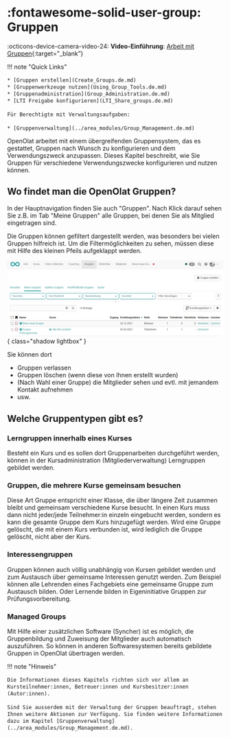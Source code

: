 # :fontawesome-solid-user-group: Gruppen

:octicons-device-camera-video-24: **Video-Einführung**: [Arbeit mit Gruppen](<https://www.youtube.com/embed/7LAPedqB9tk>){:target="_blank”} 

!!! note "Quick Links"

    * [Gruppen erstellen](Create_Groups.de.md)
    * [Gruppenwerkzeuge nutzen](Using_Group_Tools.de.md)
    * [Gruppenadministration](Group_Administration.de.md)
    * [LTI Freigabe konfigurieren](LTI_Share_groups.de.md)
  
    Für Berechtigte mit Verwaltungsaufgaben:

    * [Gruppenverwaltung](../area_modules/Group_Management.de.md)

OpenOlat arbeitet mit einem übergreifenden Gruppensystem, das es gestattet,
Gruppen nach Wunsch zu konfigurieren und dem Verwendungszweck anzupassen.
Dieses Kapitel beschreibt, wie Sie Gruppen für verschiedene Verwendungszwecke
konfigurieren und nutzen können.

## Wo findet man die OpenOlat Gruppen?

In der Hauptnavigation finden Sie auch "Gruppen".
Nach Klick darauf sehen Sie z.B. im Tab "Meine Gruppen" alle Gruppen, bei denen Sie als Mitglied eingetragen sind. 

Die Gruppen können gefiltert dargestellt werden, was besonders bei vielen
Gruppen hilfreich ist. Um die Filtermöglichkeiten zu sehen, müssen diese mit Hilfe des kleinen Pfeils aufgeklappt werden.

![Gruppen](assets/Gruppe.png){ class="shadow lightbox" }

Sie können dort

* Gruppen verlassen
* Gruppen löschen (wenn diese von Ihnen erstellt wurden)
* (Nach Wahl einer Gruppe) die Mitglieder sehen und evtl. mit jemandem Kontakt aufnehmen
* usw.


## Welche Gruppentypen gibt es?

### Lerngruppen innerhalb eines Kurses

Besteht ein Kurs und es sollen dort Gruppenarbeiten durchgeführt werden, können in der Kursadministration (Mitgliederverwaltung) Lerngruppen gebildet werden.

### Gruppen, die mehrere Kurse gemeinsam besuchen

Diese Art Gruppe entspricht einer Klasse, die über längere Zeit zusammen bleibt und gemeinsam verschiedene Kurse besucht. In einen Kurs muss dann nicht jeder/jede Teilnehmer:in einzeln eingebucht werden, sondern es kann die gesamte Gruppe dem Kurs hinzugefügt werden. Wird eine Gruppe gelöscht, die mit einem Kurs verbunden ist, wird lediglich die Gruppe gelöscht, nicht aber der Kurs.

### Interessengruppen

Gruppen können auch völlig unabhängig von Kursen gebildet werden und zum Austausch über gemeinsame Interessen genutzt werden. Zum Beispiel können alle Lehrenden eines Fachgebiets eine gemeinsame Gruppe zum Austausch bilden. Oder Lernende bilden in Eigeninitiative Gruppen zur Prüfungsvorbereitung.

### Managed Groups

Mit Hilfe einer zusätzlichen Software (Syncher) ist es möglich, die Gruppenbildung und Zuweisung der Mitglieder auch automatisch auszuführen. So können in anderen Softwaresystemen bereits gebildete Gruppen in OpenOlat übertragen werden.


!!! note "Hinweis"

    Die Informationen dieses Kapitels richten sich vor allem an Kursteilnehmer:innen, Betreuer:innen und Kursbesitzer:innen (Autor:innen).

    Sind Sie ausserdem mit der Verwaltung der Gruppen beauftragt, stehen Ihnen weitere Aktionen zur Verfügung. Sie finden weitere Informationen dazu im Kapitel [Gruppenverwaltung](../area_modules/Group_Management.de.md).